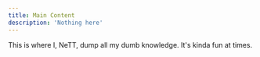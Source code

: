 ```yaml
---
title: Main Content
description: 'Nothing here'
---
```


This is where I, NeTT, dump all my dumb knowledge. It's kinda fun at times.